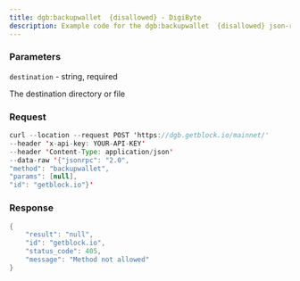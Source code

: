 ```yaml
---
title: dgb:backupwallet  {disallowed} - DigiByte
description: Example code for the dgb:backupwallet  {disallowed} json-rpc method. Сomplete guide on how to use dgb:backupwallet  {disallowed} json-rpc in GetBlock.io Web3 documentation.
---
```


### Parameters


`destination` - string, required

The destination directory or file

### Request

``` java
curl --location --request POST 'https://dgb.getblock.io/mainnet/' 
--header 'x-api-key: YOUR-API-KEY' 
--header 'Content-Type: application/json' 
--data-raw '{"jsonrpc": "2.0",
"method": "backupwallet",
"params": [null],
"id": "getblock.io"}'
```

###  Response

``` java
{
    "result": "null",
    "id": "getblock.io",
    "status_code": 405,
    "message": "Method not allowed"
}
```


